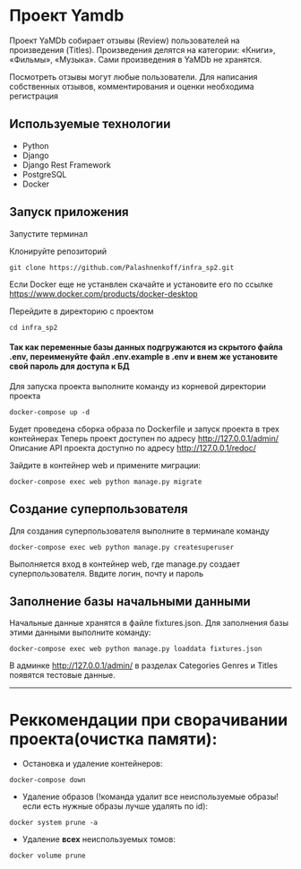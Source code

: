 # Проект Yamdb

Проект YaMDb собирает отзывы (Review) пользователей на произведения (Titles). Произведения делятся на категории: «Книги», «Фильмы», «Музыка». Сами произведения в YaMDb не хранятся.

Посмотреть отзывы могут любые пользователи. Для написания собственных отзывов, комментирования и оценки необходима регистрация


## Используемые технологии

- Python
- Django
- Django Rest Framework
- PostgreSQL
- Docker

## Запуск приложения
Запустите терминал

Клонируйте репозиторий 
```
git clone https://github.com/Palashnenkoff/infra_sp2.git
```
Если Docker еще не устанвлен скачайте и установите его по ссылке https://www.docker.com/products/docker-desktop

Перейдите в директорию с проектом
```
cd infra_sp2
```

#### **Так как переменные базы данных подгружаются из скрытого файла .env,  переименуйте файл .env.example в .env и внем же установите свой пароль для доступа к БД**

Для запуска проекта выполните команду из корневой директории проекта

```
docker-compose up -d
```

Будет проведена сборка образа по Dockerfile и запуск проекта в трех контейнерах
Теперь проект доступен по адресу http://127.0.0.1/admin/
Описание API проекта доступно по адресу http://127.0.0.1/redoc/

Зайдите в контейнер web и примените миграции:
```
docker-compose exec web python manage.py migrate
```

## Создание суперпользователя

Для создания суперпользователя выполните в терминале команду 
```
docker-compose exec web python manage.py createsuperuser
```
Выполняется вход в контейнер web, где manage.py создает суперпользователя. 
Ввдите логин, почту и пароль

## Заполнение базы начальными данными

Начальные данные хранятся в файле fixtures.json.
Для заполнения базы этими данными выполните команду:

```
docker-compose exec web python manage.py loaddata fixtures.json
```
В админке http://127.0.0.1/admin/ в разделах Categories	Genres и Titles появятся тестовые данные. 
***

# Реккомендации при сворачивании проекта(очистка памяти):
* Остановка и удаление контейнеров:
```
docker-compose down
```
* Удаление образов (!команда удалит все неиспользуемые образы! если есть нужные образы лучше удалять по id):
```
docker system prune -a
```
* Удаление **всех** неиспользуемых томов:
```
docker volume prune
```
